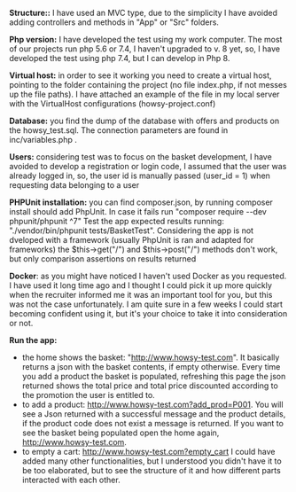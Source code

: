 
**Structure::** I have used an MVC type, due to the simplicity I have avoided adding controllers and methods in "App" or "Src" folders.  

**Php version:** I have developed the test using my work computer. The most of our projects run php 5.6 or 7.4, I haven't upgraded to v. 8 yet, so, I have
developed the test using php 7.4, but I can develop in Php 8.

**Virtual host:** in order to see it working you need to create a virtual host, pointing to the folder containing the project
(no file index.php, if not messes up the file paths). I have attached an example of the file in my local server with the VirtualHost 
configurations (howsy-project.conf)

**Database:** you find the dump of the database with offers and products on the howsy_test.sql. The connection parameters are found in inc/variables.php .

**Users:** considering test was to focus on the basket development, I have avoided to develop a registration or login code,
I assumed that the user was already logged in, so, the user id is manually passed (user_id = 1) when requesting data belonging to a user

**PHPUnit installation:** you can find composer.json, by running composer install should add PhpUnit. In case it fails  run "composer require --dev phpunit/phpunit ^7"
Test the app expected results running: "./vendor/bin/phpunit tests/BasketTest". Considering the app is not dveloped with a framework (usually PhpUnit
is ran and adapted for frameworks) the $this->get("/") and $this->post("/") methods don't work, but only comparison assertions on results returned


**Docker**: as you might have noticed I haven't used Docker as you requested. I have used it long time ago and I thought I could pick it up more quickly
when the recruiter informed me it was an important tool for you, but this was not the case unfortunately. I am quite sure in a few weeks I could start becoming confident using it, 
but it's your choice to take it into consideration or not. 

**Run the app:**
- the home shows the basket: "http://www.howsy-test.com". It basically returns a json with the basket contents, if empty otherwise. Every time you add a product
    the basket is populated, refreshing this page the json returned shows the total price and total price discounted according to the 
    promotion the user is entitled to. 
- to add a product: http://www.howsy-test.com?add_prod=P001. You will see a Json returned with a successful message and the product details, if the product code 
  does not exist a message is returned. If you want to see the basket being populated open the home again, http://www.howsy-test.com.
- to empty a cart: http://www.howsy-test.com?empty_cart
I could have added many other functionalities, but I understood you didn't have it to be too elaborated, but to see the structure 
of it and how different parts interacted with each other. 


